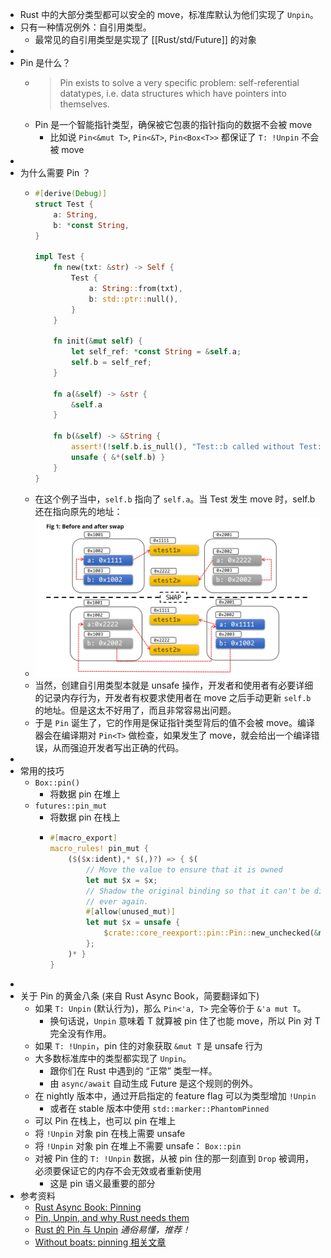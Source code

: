 - Rust 中的大部分类型都可以安全的 move，标准库默认为他们实现了 `Unpin`。
- 只有一种情况例外：自引用类型。
	- 最常见的自引用类型是实现了 [[Rust/std/Future]] 的对象
-
- Pin 是什么？
	- > Pin exists to solve a very specific problem: self-referential datatypes, i.e. data structures which have pointers into themselves.
	- Pin 是一个智能指针类型，确保被它包裹的指针指向的数据不会被 move
		- 比如说 `Pin<&mut T>`, `Pin<&T>`, `Pin<Box<T>>` 都保证了 `T: !Unpin` 不会被 move
-
- 为什么需要 Pin ？
	- ```rust
	  #[derive(Debug)]
	  struct Test {
	      a: String,
	      b: *const String,
	  }
	  
	  impl Test {
	      fn new(txt: &str) -> Self {
	          Test {
	              a: String::from(txt),
	              b: std::ptr::null(),
	          }
	      }
	  
	      fn init(&mut self) {
	          let self_ref: *const String = &self.a;
	          self.b = self_ref;
	      }
	  
	      fn a(&self) -> &str {
	          &self.a
	      }
	  
	      fn b(&self) -> &String {
	          assert!(!self.b.is_null(), "Test::b called without Test::init being called first");
	          unsafe { &*(self.b) }
	      }
	  }
	  
	  ```
	- 在这个例子当中，`self.b` 指向了 `self.a`。当 Test 发生 move 时，self.b 还在指向原先的地址：
	- ![image.png](../assets/image_1642055060917_0.png)
	- 当然，创建自引用类型本就是 unsafe 操作，开发者和使用者有必要详细的记录内存行为，开发者有权要求使用者在 move 之后手动更新 `self.b` 的地址。但是这太不好用了，而且非常容易出问题。
	- 于是 `Pin` 诞生了，它的作用是保证指针类型背后的值不会被 move。编译器会在编译期对 `Pin<T>` 做检查，如果发生了 move，就会给出一个编译错误，从而强迫开发者写出正确的代码。
-
- 常用的技巧
	- `Box::pin()`
		- 将数据 pin 在堆上
	- `futures::pin_mut`
		- 将数据 pin 在栈上
		- ```rust
		  #[macro_export]
		  macro_rules! pin_mut {
		      ($($x:ident),* $(,)?) => { $(
		          // Move the value to ensure that it is owned
		          let mut $x = $x;
		          // Shadow the original binding so that it can't be directly accessed
		          // ever again.
		          #[allow(unused_mut)]
		          let mut $x = unsafe {
		              $crate::core_reexport::pin::Pin::new_unchecked(&mut $x)
		          };
		      )* }
		  }
		  ```
-
- 关于 Pin 的黄金八条 (来自 Rust Async Book，简要翻译如下)
	- 如果 `T: Unpin` (默认行为)，那么 `Pin<'a, T>` 完全等价于 `&'a mut T`。
		- 换句话说，`Unpin` 意味着 T 就算被 pin 住了也能 move，所以 Pin 对 T 完全没有作用。
	- 如果 `T: !Unpin`，pin 住的对象获取 `&mut T` 是 unsafe 行为
	- 大多数标准库中的类型都实现了 `Unpin`。
		- 跟你们在 Rust 中遇到的 “正常” 类型一样。
		- 由 `async/await` 自动生成 Future 是这个规则的例外。
	- 在 nightly 版本中，通过开启指定的 feature flag 可以为类型增加 `!Unpin`
		- 或者在 stable 版本中使用 `std::marker::PhantomPinned`
	- 可以 Pin 在栈上，也可以 pin 在堆上
	- 将 `!Unpin` 对象 pin 在栈上需要 unsafe
	- 将 `!Unpin` 对象 pin 在堆上不需要 unsafe： `Box::pin`
	- 对被 Pin 住的 `T: !Unpin` 数据，从被 pin 住的那一刻直到 `Drop` 被调用，必须要保证它的内存不会无效或者重新使用
		- 这是 pin 语义最重要的部分
- 参考资料
	- [Rust Async Book: Pinning](https://rust-lang.github.io/async-book/04_pinning/01_chapter.html)
	- [Pin, Unpin, and why Rust needs them](https://blog.cloudflare.com/pin-and-unpin-in-rust/)
	- [Rust 的 Pin 与 Unpin](https://folyd.com/blog/rust-pin-unpin/)  *通俗易懂，推荐！*
	- [Without boats: pinning 相关文章](https://without.boats/tags/pinning/)